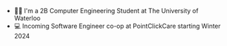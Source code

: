 <!--
**AlexanderTsarapkine/AlexanderTsarapkine** is a ✨ _special_ ✨ repository because its `README.md` (this file) appears on your GitHub profile.

Here are some ideas to get you started:

- 🔭 I’m currently working on ...
- 🌱 I’m currently learning ...
- 👯 I’m looking to collaborate on ...
- 🤔 I’m looking for help with ...
- 💬 Ask me about ...
- 📫 How to reach me: ...
- 😄 Pronouns: ...
- ⚡ Fun fact: ...
-->

- 🧑‍🎓 I'm a 2B Computer Engineering Student at The University of Waterloo
- 💻 Incoming Software Engineer co-op at PointClickCare starting Winter 2024
<!-- - 🔭 Currently looking for an intership for Winter 2024


<!--[![Top Langs](https://github-readme-stats.vercel.app/api/top-langs/?username=AlexanderTsarapkine)](https://github.com/anuraghazra/github-readme-stats)
